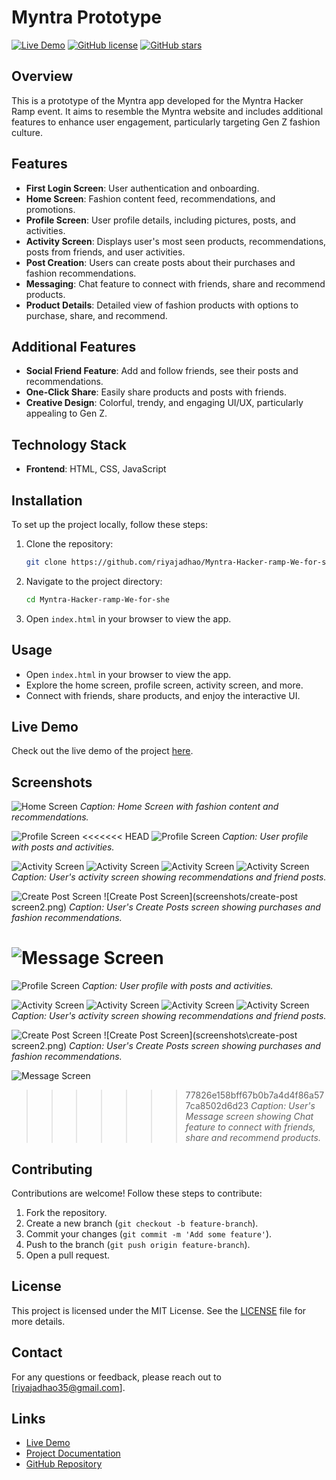 # Myntra Prototype

[![Live Demo](https://img.shields.io/badge/Live-Demo-brightgreen)](https://riyajadhao.github.io/Myntra-Hacker-ramp-We-for-she)
[![GitHub license](https://img.shields.io/github/license/riyajadhao/Myntra-Hacker-ramp-We-for-she)](https://github.com/riyajadhao/Myntra-Hacker-ramp-We-for-she/blob/main/LICENSE)
[![GitHub stars](https://img.shields.io/github/stars/riyajadhao/Myntra-Hacker-ramp-We-for-she)](https://github.com/riyajadhao/Myntra-Hacker-ramp-We-for-she/stargazers)

## Overview
This is a prototype of the Myntra app developed for the Myntra Hacker Ramp event. It aims to resemble the Myntra website and includes additional features to enhance user engagement, particularly targeting Gen Z fashion culture.

## Features
- **First Login Screen**: User authentication and onboarding.
- **Home Screen**: Fashion content feed, recommendations, and promotions.
- **Profile Screen**: User profile details, including pictures, posts, and activities.
- **Activity Screen**: Displays user's most seen products, recommendations, posts from friends, and user activities.
- **Post Creation**: Users can create posts about their purchases and fashion recommendations.
- **Messaging**: Chat feature to connect with friends, share and recommend products.
- **Product Details**: Detailed view of fashion products with options to purchase, share, and recommend.

## Additional Features
- **Social Friend Feature**: Add and follow friends, see their posts and recommendations.
- **One-Click Share**: Easily share products and posts with friends.
- **Creative Design**: Colorful, trendy, and engaging UI/UX, particularly appealing to Gen Z.

## Technology Stack
- **Frontend**: HTML, CSS, JavaScript

## Installation
To set up the project locally, follow these steps:

1. Clone the repository:
    ```sh
    git clone https://github.com/riyajadhao/Myntra-Hacker-ramp-We-for-she.git
    ```
2. Navigate to the project directory:
    ```sh
    cd Myntra-Hacker-ramp-We-for-she
    ```
3. Open `index.html` in your browser to view the app.

## Usage
- Open `index.html` in your browser to view the app.
- Explore the home screen, profile screen, activity screen, and more.
- Connect with friends, share products, and enjoy the interactive UI.

## Live Demo
Check out the live demo of the project [here](https://riyajadhao.github.io/Myntra-Hacker-ramp-We-for-she).

## Screenshots
![Home Screen](screenshots/home-screen.png)
*Caption: Home Screen with fashion content and recommendations.*

![Profile Screen](screenshots/profile-screen.png)
<<<<<<< HEAD
![Profile Screen](screenshots/profile-screen1.png)
*Caption: User profile with posts and activities.*

![Activity Screen](screenshots/activity-screen.png)
![Activity Screen](screenshots/activity-screen1.png)
![Activity Screen](screenshots/activity-screen2.png)
![Activity Screen](screenshots/activity-screen3.png)
*Caption: User's activity screen showing recommendations and friend posts.*

![Create Post Screen](screenshots/createpost-screen.png)
![Create Post Screen](screenshots/create-post screen2.png)
 *Caption: User's Create Posts screen showing  purchases and fashion recommendations.*

![Message Screen](screenshots/message-screen.png)
=======
![Profile Screen](screenshots\profile-screen1.png)
*Caption: User profile with posts and activities.*

![Activity Screen](screenshots/activity-screen.png)
![Activity Screen](screenshots\activity-screen1.png)
![Activity Screen](screenshots\activity-screen2.png)
![Activity Screen](screenshots\activity-screen3.png)
*Caption: User's activity screen showing recommendations and friend posts.*

![Create Post Screen](screenshots\createpost-screen.png)
![Create Post Screen](screenshots\create-post screen2.png)
 *Caption: User's Create Posts screen showing  purchases and fashion recommendations.*

![Message Screen](screenshots\message-screen.png)
>>>>>>> 77826e158bff67b0b7a4d4f86a577ca8502d6d23
*Caption: User's Message screen showing  Chat feature to connect with friends, share and recommend products.*
## Contributing
Contributions are welcome! Follow these steps to contribute:

1. Fork the repository.
2. Create a new branch (`git checkout -b feature-branch`).
3. Commit your changes (`git commit -m 'Add some feature'`).
4. Push to the branch (`git push origin feature-branch`).
5. Open a pull request.

## License
This project is licensed under the MIT License. See the [LICENSE](LICENSE) file for more details.

## Contact
For any questions or feedback, please reach out to [riyajadhao35@gmail.com].

## Links
- [Live Demo](https://riyajadhao.github.io/Myntra-Hacker-ramp-We-for-she)
- [Project Documentation](#)
- [GitHub Repository](https://github.com/riyajadhao/Myntra-Hacker-ramp-We-for-she)
